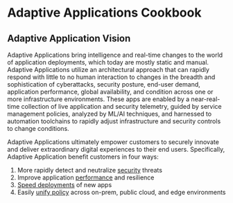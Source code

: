 # Adaptive Applications Cookbook

## Adaptive Application Vision

Adaptive Applications bring intelligence and real-time changes to the world of application deployments, which today are mostly static and manual.
Adaptive Applications utilize an architectural approach that can rapidly respond with little to no human interaction to changes in the breadth and sophistication of cyberattacks, security posture, end-user demand, application performance, global availability, and condition across one or more infrastructure environments.
These apps are enabled by a near-real-time collection of live application and security telemetry, guided by service management policies, analyzed by ML/AI techniques, and harnessed to automation toolchains to rapidly adjust infrastructure and security controls to change conditions.

Adaptive Applications ultimately empower customers to securely innovate and deliver extraordinary digital experiences to their end users.
Specifically, Adaptive Application benefit customers in four ways:
1. More rapidly detect and neutralize [security](1-security/README.md) threats
2. Improve application [performance](2-performance/README.md) and resilience
3. [Speed deployments](3-speed-deployments/README.md) of new apps
4. Easily [unify policy](4-unify-policy/README.md) across on-prem, public cloud, and edge environments

